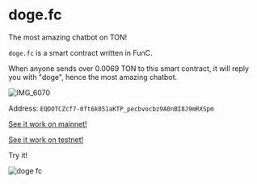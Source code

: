 # doge.fc
The most amazing chatbot on TON!

`doge.fc` is a smart contract written in FunC.

When anyone sends over 0.0069 TON to this smart contract, it will reply you with "doge", hence the most amazing chatbot.

![IMG_6070](https://user-images.githubusercontent.com/60722582/218310553-0d76a7ac-a780-4167-9aeb-bcfe31508b7c.PNG)

Address: `EQDOTCZcf7-0ft6k851aKTP_pecbvocbz9A0nBI8J9mRXSpm`

[See it work on mainnet!](https://tonscan.org/address/EQDOTCZcf7-0ft6k851aKTP_pecbvocbz9A0nBI8J9mRXSpm)

[See it work on testnet!](https://testnet.tonscan.org/address/EQDOTCZcf7-0ft6k851aKTP_pecbvocbz9A0nBI8J9mRXSpm)

Try it!

![doge fc](https://user-images.githubusercontent.com/60722582/218310229-5e923dce-b198-49e3-8452-bd21235ee594.png)
